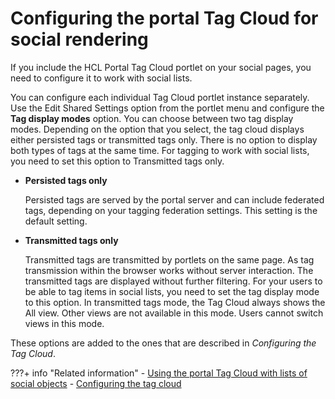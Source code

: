 # Configuring the portal Tag Cloud for social rendering

If you include the HCL Portal Tag Cloud portlet on your social pages, you need to configure it to work with social lists.

You can configure each individual Tag Cloud portlet instance separately. Use the Edit Shared Settings option from the portlet menu and configure the **Tag display modes** option. You can choose between two tag display modes. Depending on the option that you select, the tag cloud displays either persisted tags or transmitted tags only. There is no option to display both types of tags at the same time. For tagging to work with social lists, you need to set this option to Transmitted tags only.

-   **Persisted tags only**

    Persisted tags are served by the portal server and can include federated tags, depending on your tagging federation settings. This setting is the default setting.

-   **Transmitted tags only**

    Transmitted tags are transmitted by portlets on the same page. As tag transmission within the browser works without server interaction. The transmitted tags are displayed without further filtering. For your users to be able to tag items in social lists, you need to set the tag display mode to this option. In transmitted tags mode, the Tag Cloud always shows the All view. Other views are not available in this mode. Users cannot switch views in this mode.


These options are added to the ones that are described in *Configuring the Tag Cloud*.


???+ info "Related information"
    - [Using the portal Tag Cloud with lists of social objects](../using_portal_tagcloud_with_social_objects/index.md)
    - [Configuring the tag cloud](../../../../manage_content/wcm_authoring/authoring_portlet/content_management_artifacts/tags/tag_center/tag_cloud/tag_cloud_cfg.md)

